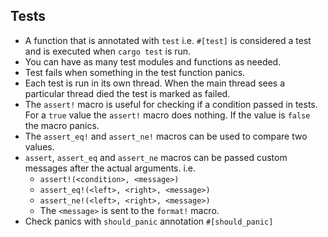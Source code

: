 ## Tests

- A function that is annotated with `test` i.e. `#[test]` is considered a test and is executed when `cargo test` is run.
- You can have as many test modules and functions as needed.
- Test fails when something in the test function panics.
- Each test is run in its own thread. When the main thread sees a particular thread died the test is marked as failed.
- The `assert!` macro is useful for checking if a condition passed in tests. For a `true` value the `assert!` macro does nothing. If the value is `false` the macro panics.
- The `assert_eq!` and `assert_ne!` macros can be used to compare two values.
- `assert`, `assert_eq` and `assert_ne` macros can be passed custom messages after the actual arguments. i.e.
   - `assert!(<condition>, <message>)`
   - `assert_eq!(<left>, <right>, <message>)`
   - `assert_ne!(<left>, <right>, <message>)`
   - The `<message>` is sent to the `format!` macro.
- Check panics with `should_panic` annotation `#[should_panic]`


